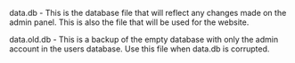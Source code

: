 data.db - This is the database file that will reflect any changes made on the admin panel.  This is also the file that will be used for the website.

data.old.db - This is a backup of the empty database with only the admin account in the users database.  Use this file when data.db is corrupted.